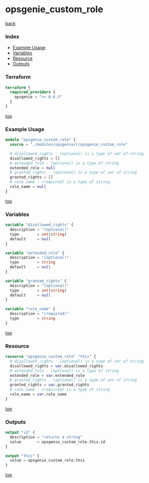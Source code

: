 # opsgenie_custom_role

[back](../opsgenie.md)

### Index

- [Example Usage](#example-usage)
- [Variables](#variables)
- [Resource](#resource)
- [Outputs](#outputs)

### Terraform

```terraform
terraform {
  required_providers {
    opsgenie = ">= 0.6.3"
  }
}
```

[top](#index)

### Example Usage

```terraform
module "opsgenie_custom_role" {
  source = "./modules/opsgenie/r/opsgenie_custom_role"

  # disallowed_rights - (optional) is a type of set of string
  disallowed_rights = []
  # extended_role - (optional) is a type of string
  extended_role = null
  # granted_rights - (optional) is a type of set of string
  granted_rights = []
  # role_name - (required) is a type of string
  role_name = null
}
```

[top](#index)

### Variables

```terraform
variable "disallowed_rights" {
  description = "(optional)"
  type        = set(string)
  default     = null
}

variable "extended_role" {
  description = "(optional)"
  type        = string
  default     = null
}

variable "granted_rights" {
  description = "(optional)"
  type        = set(string)
  default     = null
}

variable "role_name" {
  description = "(required)"
  type        = string
}
```

[top](#index)

### Resource

```terraform
resource "opsgenie_custom_role" "this" {
  # disallowed_rights - (optional) is a type of set of string
  disallowed_rights = var.disallowed_rights
  # extended_role - (optional) is a type of string
  extended_role = var.extended_role
  # granted_rights - (optional) is a type of set of string
  granted_rights = var.granted_rights
  # role_name - (required) is a type of string
  role_name = var.role_name
}
```

[top](#index)

### Outputs

```terraform
output "id" {
  description = "returns a string"
  value       = opsgenie_custom_role.this.id
}

output "this" {
  value = opsgenie_custom_role.this
}
```

[top](#index)